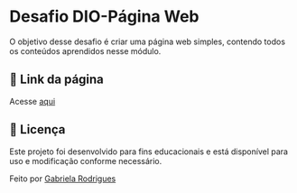 # Desafio DIO-Página Web
  O objetivo desse desafio é criar uma página web simples, contendo todos os conteúdos aprendidos nesse módulo.

## 📎 Link da página
  Acesse [aqui](https://gabriela-agbl.github.io/Desafio_DIO_PaginaWEB/#inicial)

## 📜 Licença
   Este projeto foi desenvolvido para fins educacionais e está disponível para uso e modificação conforme necessário.

   Feito por [Gabriela Rodrigues](https://github.com/gabriela-agbl)